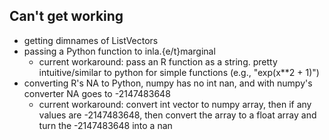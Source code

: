 
## Can't get working

- getting dimnames of ListVectors
- passing a Python function to inla.{e/t}marginal
  - current workaround: pass an R function as a string. pretty intuitive/similar to python for simple functions (e.g., "exp(x\*\*2 + 1)")
- converting R's NA to Python, numpy has no int nan, and with numpy's converter NA goes to -2147483648
  - current workaround: convert int vector to numpy array, then if any values are -2147483648, then convert the array to a float array and turn the -2147483648 into a nan
